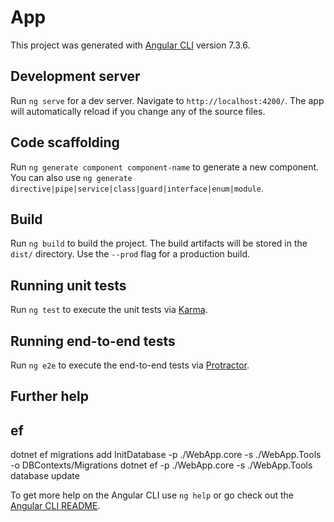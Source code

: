 # App

This project was generated with [Angular CLI](https://github.com/angular/angular-cli) version 7.3.6.

## Development server

Run `ng serve` for a dev server. Navigate to `http://localhost:4200/`. The app will automatically reload if you change any of the source files.

## Code scaffolding

Run `ng generate component component-name` to generate a new component. You can also use `ng generate directive|pipe|service|class|guard|interface|enum|module`.

## Build

Run `ng build` to build the project. The build artifacts will be stored in the `dist/` directory. Use the `--prod` flag for a production build.

## Running unit tests

Run `ng test` to execute the unit tests via [Karma](https://karma-runner.github.io).

## Running end-to-end tests

Run `ng e2e` to execute the end-to-end tests via [Protractor](http://www.protractortest.org/).

## Further help


## ef
dotnet ef  migrations add InitDatabase -p ./WebApp.core -s ./WebApp.Tools -o DBContexts/Migrations
dotnet ef -p ./WebApp.core -s ./WebApp.Tools   database update

To get more help on the Angular CLI use `ng help` or go check out the [Angular CLI README](https://github.com/angular/angular-cli/blob/master/README.md).
